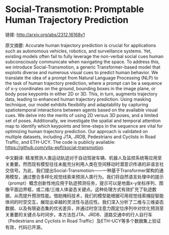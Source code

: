 # Social-Transmotion: Promptable Human Trajectory Prediction

链接: http://arxiv.org/abs/2312.16168v1

原文摘要:
Accurate human trajectory prediction is crucial for applications such as
autonomous vehicles, robotics, and surveillance systems. Yet, existing models
often fail to fully leverage the non-verbal social cues human subconsciously
communicate when navigating the space. To address this, we introduce
Social-Transmotion, a generic Transformer-based model that exploits diverse and
numerous visual cues to predict human behavior. We translate the idea of a
prompt from Natural Language Processing (NLP) to the task of human trajectory
prediction, where a prompt can be a sequence of x-y coordinates on the ground,
bounding boxes in the image plane, or body pose keypoints in either 2D or 3D.
This, in turn, augments trajectory data, leading to enhanced human trajectory
prediction. Using masking technique, our model exhibits flexibility and
adaptability by capturing spatiotemporal interactions between agents based on
the available visual cues. We delve into the merits of using 2D versus 3D
poses, and a limited set of poses. Additionally, we investigate the spatial and
temporal attention map to identify which keypoints and time-steps in the
sequence are vital for optimizing human trajectory prediction. Our approach is
validated on multiple datasets, including JTA, JRDB, Pedestrians and Cyclists
in Road Traffic, and ETH-UCY. The code is publicly available:
https://github.com/vita-epfl/social-transmotion.

中文翻译:
精准预测人类运动轨迹对于自动驾驶车辆、机器人及监控系统等应用至关重要。然而现有模型往往未能充分利用人类在空间移动时潜意识传递的非语言社交信号。为此，我们提出Social-Transmotion——一种基于Transformer架构的通用模型，通过整合多样化视觉线索来预测人类行为。我们将自然语言处理中的提示（prompt）概念创新性地应用于轨迹预测任务，提示可以是地面x-y坐标序列、图像平面边界框，或二维/三维人体姿态关键点。这种处理方式有效扩充了轨迹数据，从而提升预测性能。借助掩码技术，我们的模型能根据可用视觉线索捕捉智能体间的时空交互，展现出卓越的灵活性与适应性。我们深入分析了二维与三维姿态数据、以及有限姿态集的优劣差异，并通过时空注意力图定位序列中对优化预测至关重要的关键点与时间步。本方法在JTA、JRDB、道路交通中的行人自行车（Pedestrians and Cyclists in Road Traffic）及ETH-UCY等多个数据集上验证有效，代码已开源。
